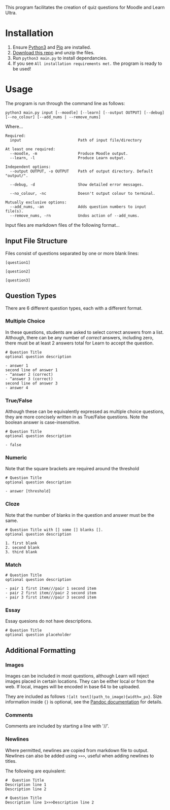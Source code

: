 This program facilitates the creation of quiz questions for Moodle and Learn Ultra.
# Installation
1. Ensure [Python3](https://www.python.org/) and [Pip](https://pypi.org/project/pip/) are installed.
2. [Download this repo](https://github.com/lewisforbes/ug5-project/archive/refs/heads/main.zip) and unzip the files.
3. Run `python3 main.py` to install dependancies.
4. If you see `All installation requirements met.` the program is ready to be used!

# Usage

The program is run through the command line as follows:

`python3 main.py input [--moodle] [--learn] [--output OUTPUT] [--debug] [--no_colour] [--add_nums | --remove_nums]`

Where...

```
Required:
  input                         Path of input file/directory

At least one required:
  --moodle, -m                  Produce Moodle output.
  --learn, -l                   Produce Learn output.

Independent options:
  --output OUTPUT, -o OUTPUT    Path of output directory. Default "output/".

  --debug, -d                   Show detailed error messages.

  --no_colour, -nc              Doesn't output colour to terminal.

Mutually exclusive options:
  --add_nums, -an               Adds question numbers to input file(s).
  --remove_nums, -rn            Undos action of --add_nums.
```


Input files are markdown files of the following format...
## Input File Structure
Files consist of questions separated by one or more blank lines:

```
[question1]

[question2]

[question3]
```

## Question Types
There are 6 different question types, each with a different format.

### Multiple Choice
In these questions, students are asked to select correct answers from a list. Although, there can be any number of *correct* answers, including zero, there must be at least 2 answers total for Learn to accept the question.

```
# Question Title
optional question description

- answer 1
second line of answer 1
- ^answer 2 (correct)
- ^answer 3 (correct)
second line of answer 3
- answer 4
```

### True/False
Although these can be equivalently expressed as multiple choice questions, they are more concisely written in as True/False questions. 
Note the boolean answer is case-insensitive.

```
# Question Title
optional question description

- false
```

### Numeric
Note that the square brackets are required around the threshold

```
# Question Title
optional question description

- answer [threshold]
```

### Cloze
Note that the number of blanks in the question and answer must be the same.

```
# Question Title with [] some [] blanks [].
optional question description

1. first blank
2. second blank
3. third blank
```

### Match
```
# Question Title
optional question description

- pair 1 first item///pair 1 second item
- pair 2 first item///pair 2 second item
- pair 3 first item///pair 3 second item
```

### Essay
Essay quesions do not have descriptions.
```
# Question Title
optional question placeholder
```

## Additional Formatting
### Images
Images can be included in most questions, although Learn will reject images placed in certain locations. 
They can be either local or from the web. If local, images will be encoded in base 64 to be uploaded.

They are included as follows `![alt text](path_to_image){width=_px}`. Size information inside `{}` is optional, see the [Pandoc documentation](https://pandoc.org/MANUAL.html#extension-link_attributes) for details. 

### Comments
Comments are included by starting a line with '//'.

### Newlines
Where permitted, newlines are copied from markdown file to output. Newlines can also be added using `>>>`, useful when adding newlines to titles.

The following are equivalent:
```
#  Question Title
Description line 1
Description line 2
```
```
# Question Title
Description line 1>>>Description line 2
```
